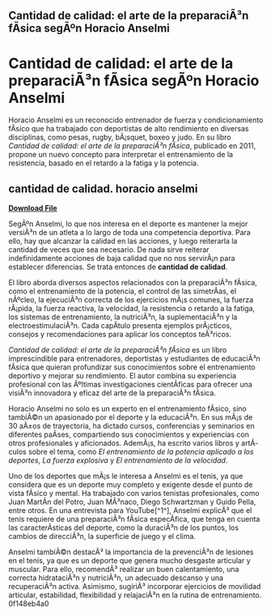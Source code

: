 ## Cantidad de calidad: el arte de la preparaciÃ³n fÃ­sica segÃºn Horacio Anselmi

  
# Cantidad de calidad: el arte de la preparaciÃ³n fÃ­sica segÃºn Horacio Anselmi
 
Horacio Anselmi es un reconocido entrenador de fuerza y condicionamiento fÃ­sico que ha trabajado con deportistas de alto rendimiento en diversas disciplinas, como pesas, rugby, bÃ¡squet, boxeo y judo. En su libro *Cantidad de calidad: el arte de la preparaciÃ³n fÃ­sica*, publicado en 2011, propone un nuevo concepto para interpretar el entrenamiento de la resistencia, basado en el retardo a la fatiga y la potencia.
 
## cantidad de calidad. horacio anselmi


[**Download File**](https://www.google.com/url?q=https%3A%2F%2Fssurll.com%2F2tKBYR&sa=D&sntz=1&usg=AOvVaw2ukjzwbIKgftIp9tiWD3jn)

 
SegÃºn Anselmi, lo que nos interesa en el deporte es mantener la mejor versiÃ³n de un atleta a lo largo de toda una competencia deportiva. Para ello, hay que alcanzar la calidad en las acciones, y luego reiterarla la cantidad de veces que sea necesario. De nada sirve reiterar indefinidamente acciones de baja calidad que no nos servirÃ¡n para establecer diferencias. Se trata entonces de **cantidad de calidad**.
 
El libro aborda diversos aspectos relacionados con la preparaciÃ³n fÃ­sica, como el entrenamiento de la potencia, el control de las simetrÃ­as, el nÃºcleo, la ejecuciÃ³n correcta de los ejercicios mÃ¡s comunes, la fuerza rÃ¡pida, la fuerza reactiva, la velocidad, la resistencia o retardo a la fatiga, los sistemas de entrenamiento, la nutriciÃ³n, la suplementaciÃ³n y la electroestimulaciÃ³n. Cada capÃ­tulo presenta ejemplos prÃ¡cticos, consejos y recomendaciones para aplicar los conceptos teÃ³ricos.
 
*Cantidad de calidad: el arte de la preparaciÃ³n fÃ­sica* es un libro imprescindible para entrenadores, deportistas y estudiantes de educaciÃ³n fÃ­sica que quieran profundizar sus conocimientos sobre el entrenamiento deportivo y mejorar su rendimiento. El autor combina su experiencia profesional con las Ãºltimas investigaciones cientÃ­ficas para ofrecer una visiÃ³n innovadora y eficaz del arte de la preparaciÃ³n fÃ­sica.
  
Horacio Anselmi no solo es un experto en el entrenamiento fÃ­sico, sino tambiÃ©n un apasionado por el deporte y la educaciÃ³n. En sus mÃ¡s de 30 aÃ±os de trayectoria, ha dictado cursos, conferencias y seminarios en diferentes paÃ­ses, compartiendo sus conocimientos y experiencias con otros profesionales y aficionados. AdemÃ¡s, ha escrito varios libros y artÃ­culos sobre el tema, como *El entrenamiento de la potencia aplicado a los deportes*, *La fuerza explosiva* y *El entrenamiento de la velocidad*.
 
Uno de los deportes que mÃ¡s le interesa a Anselmi es el tenis, ya que considera que es un deporte muy completo y exigente desde el punto de vista fÃ­sico y mental. Ha trabajado con varios tenistas profesionales, como Juan MartÃ­n del Potro, Juan MÃ³naco, Diego Schwartzman y Guido Pella, entre otros. En una entrevista para YouTube[^1^], Anselmi explicÃ³ que el tenis requiere de una preparaciÃ³n fÃ­sica especÃ­fica, que tenga en cuenta las caracterÃ­sticas del deporte, como la duraciÃ³n de los puntos, los cambios de direcciÃ³n, la superficie de juego y el clima.
 
Anselmi tambiÃ©n destacÃ³ la importancia de la prevenciÃ³n de lesiones en el tenis, ya que es un deporte que genera mucho desgaste articular y muscular. Para ello, recomendÃ³ realizar un buen calentamiento, una correcta hidrataciÃ³n y nutriciÃ³n, un adecuado descanso y una recuperaciÃ³n activa. Asimismo, sugiriÃ³ incorporar ejercicios de movilidad articular, estabilidad, flexibilidad y relajaciÃ³n en la rutina de entrenamiento.
 0f148eb4a0
